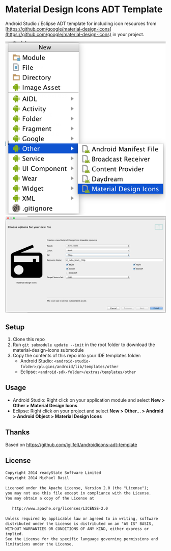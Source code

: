 Material Design Icons ADT Template
=========================

Android Studio / Eclipse ADT template for including icon resources from [https://github.com/google/material-design-icons](https://github.com/google/material-design-icons) in your project.

![menu](menu.png "menu")
![template](template.png "template")

Setup
-----

1. Clone this repo
2. Run `git submodule update --init` in the root folder to download the material-design-icons submodule
3. Copy the contents of this repo into your IDE templates folder:
   - Android Studio: `<android-studio-folder>/plugins/android/lib/templates/other`
   - Eclipse: `<android-sdk-folder>/extras/templates/other`

Usage
-----

- Android Studio: Right click on your application module and select **New > Other > Material Design Icons**
- Eclipse: Right click on your project and select **New > Other... > Android > Android Object > Material Design Icons**

Thanks
------

Based on https://github.com/jgilfelt/androidicons-adt-template

License
-------

    Copyright 2014 readyState Software Limited
    Copyright 2014 Michael Basil

    Licensed under the Apache License, Version 2.0 (the "License");
    you may not use this file except in compliance with the License.
    You may obtain a copy of the License at

       http://www.apache.org/licenses/LICENSE-2.0

    Unless required by applicable law or agreed to in writing, software
    distributed under the License is distributed on an "AS IS" BASIS,
    WITHOUT WARRANTIES OR CONDITIONS OF ANY KIND, either express or implied.
    See the License for the specific language governing permissions and
    limitations under the License.
